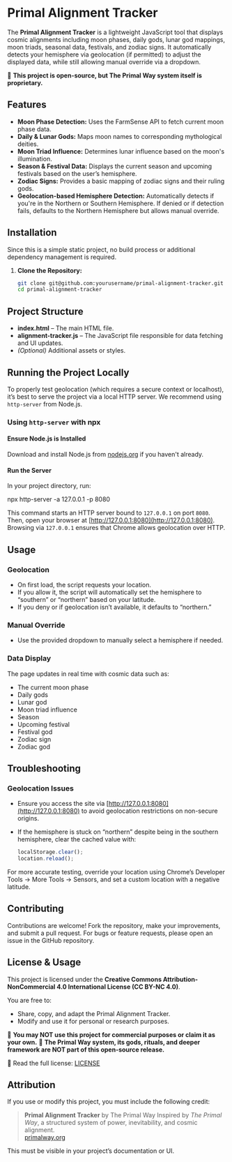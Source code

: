 # Primal Alignment Tracker

The **Primal Alignment Tracker** is a lightweight JavaScript tool that displays cosmic alignments including moon phases, daily gods, lunar god mappings, moon triads, seasonal data, festivals, and zodiac signs. It automatically detects your hemisphere via geolocation (if permitted) to adjust the displayed data, while still allowing manual override via a dropdown.

🚨 **This project is open-source, but The Primal Way system itself is proprietary.**


## Features

- **Moon Phase Detection:** Uses the FarmSense API to fetch current moon phase data.
- **Daily & Lunar Gods:** Maps moon names to corresponding mythological deities.
- **Moon Triad Influence:** Determines lunar influence based on the moon's illumination.
- **Season & Festival Data:** Displays the current season and upcoming festivals based on the user’s hemisphere.
- **Zodiac Signs:** Provides a basic mapping of zodiac signs and their ruling gods.
- **Geolocation-based Hemisphere Detection:** Automatically detects if you're in the Northern or Southern Hemisphere. If denied or if detection fails, defaults to the Northern Hemisphere but allows manual override.

## Installation

Since this is a simple static project, no build process or additional dependency management is required.

1. **Clone the Repository:**

   ```bash
   git clone git@github.com:yourusername/primal-alignment-tracker.git
   cd primal-alignment-tracker

## Project Structure

- **index.html** – The main HTML file.
- **alignment-tracker.js** – The JavaScript file responsible for data fetching and UI updates.
- *(Optional)* Additional assets or styles.

## Running the Project Locally

To properly test geolocation (which requires a secure context or localhost), it’s best to serve the project via a local HTTP server. We recommend using `http-server` from Node.js.

### Using `http-server` with npx

#### Ensure Node.js is Installed

Download and install Node.js from [nodejs.org](https://nodejs.org) if you haven't already.

#### Run the Server

In your project directory, run:

npx http-server -a 127.0.0.1 -p 8080

This command starts an HTTP server bound to `127.0.0.1` on port `8080`. Then, open your browser at [http://127.0.0.1:8080](http://127.0.0.1:8080). Browsing via `127.0.0.1` ensures that Chrome allows geolocation over HTTP.

## Usage

### Geolocation
- On first load, the script requests your location.
- If you allow it, the script will automatically set the hemisphere to “southern” or “northern” based on your latitude.
- If you deny or if geolocation isn’t available, it defaults to “northern.”

### Manual Override
- Use the provided dropdown to manually select a hemisphere if needed.

### Data Display
The page updates in real time with cosmic data such as:
- The current moon phase
- Daily gods
- Lunar god
- Moon triad influence
- Season
- Upcoming festival
- Festival god
- Zodiac sign
- Zodiac god

## Troubleshooting

### Geolocation Issues
- Ensure you access the site via [http://127.0.0.1:8080](http://127.0.0.1:8080) to avoid geolocation restrictions on non-secure origins.
- If the hemisphere is stuck on “northern” despite being in the southern hemisphere, clear the cached value with:

  ```js
  localStorage.clear();
  location.reload();

For more accurate testing, override your location using Chrome’s Developer Tools → More Tools → Sensors, and set a custom location with a negative latitude.

## Contributing

Contributions are welcome! Fork the repository, make your improvements, and submit a pull request. For bugs or feature requests, please open an issue in the GitHub repository.

## License & Usage

This project is licensed under the **Creative Commons Attribution-NonCommercial 4.0 International License (CC BY-NC 4.0)**.

You are free to:
- Share, copy, and adapt the Primal Alignment Tracker.
- Modify and use it for personal or research purposes.

🚨 **You may NOT use this project for commercial purposes or claim it as your own.**
🚨 **The Primal Way system, its gods, rituals, and deeper framework are NOT part of this open-source release.**

📜 Read the full license: [LICENSE](LICENSE)

## Attribution

If you use or modify this project, you must include the following credit:

> **Primal Alignment Tracker** by The Primal Way
> Inspired by *The Primal Way*, a structured system of power, inevitability, and cosmic alignment.  
> [primalway.org](https://primalway.org)

This must be visible in your project’s documentation or UI.
